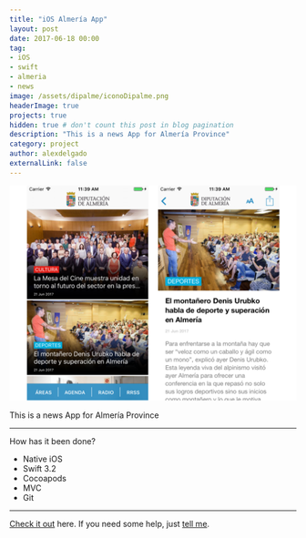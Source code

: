 ```yaml
---
title: "iOS Almería App"
layout: post
date: 2017-06-18 00:00
tag: 
- iOS 
- swift 
- almeria
- news
image: /assets/dipalme/iconoDipalme.png
headerImage: true
projects: true
hidden: true # don't count this post in blog pagination
description: "This is a news App for Almería Province"
category: project
author: alexdelgado
externalLink: false
---
```


![Screenshot](/assets/dipalme/webpicture.png)

This is a news App for Almería Province

---

How has it been done?

- Native iOS
- Swift 3.2
- Cocoapods
- MVC
- Git

---

[Check it out](http://www.apple.com) here.
If you need some help, just [tell me](mailto:alejandrodelgadodiaz88@gmail.com).
